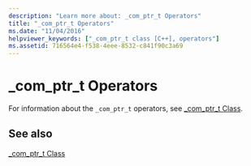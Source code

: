 ```yaml
---
description: "Learn more about: _com_ptr_t Operators"
title: "_com_ptr_t Operators"
ms.date: "11/04/2016"
helpviewer_keywords: ["_com_ptr_t class [C++], operators"]
ms.assetid: 716564e4-f538-4eee-8532-c841f90c3a69
---
```

# _com_ptr_t Operators

For information about the `_com_ptr_t` operators, see [_com_ptr_t Class](../cpp/com-ptr-t-class.md).

## See also

[_com_ptr_t Class](../cpp/com-ptr-t-class.md)

